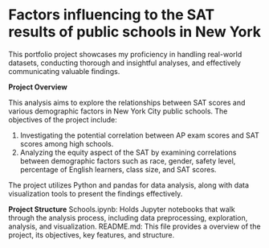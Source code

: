 # Factors influencing to the SAT results of public schools in New York 
This portfolio project showcases my proficiency in handling real-world datasets, conducting thorough and insightful analyses, and effectively communicating valuable findings.

**Project Overview**

This analysis aims to explore the relationships between SAT scores and various demographic factors in New York City public schools. The objectives of the project include:

1. Investigating the potential correlation between AP exam scores and SAT scores among high schools.
2. Analyzing the equity aspect of the SAT by examining correlations between demographic factors such as race, gender, safety level, percentage of English learners, class size, and SAT scores.

The project utilizes Python and pandas for data analysis, along with data visualization tools to present the findings effectively.

**Project Structure**
Schools.ipynb: Holds Jupyter notebooks that walk through the analysis process, including data preprocessing, exploration, analysis, and visualization.
README.md: This file provides a overview of the project, its objectives, key features, and structure.
